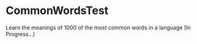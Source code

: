 # CommonWordsTest
Learn the meanings of 1000 of the most common words in a language
(In Progress...)
